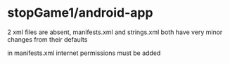 # stopGame1/android-app

2 xml files are absent, manifests.xml and strings.xml
both have very minor changes from their defaults

in manifests.xml internet permissions must be added
